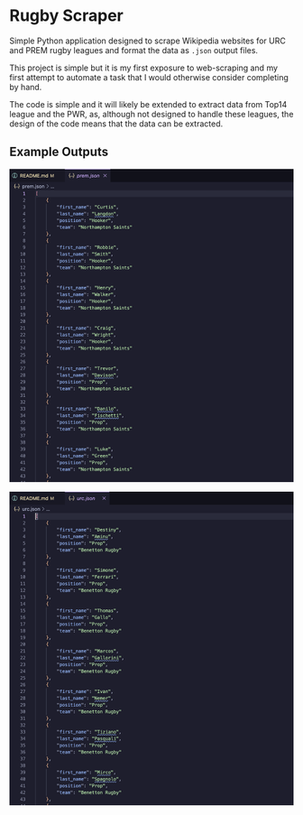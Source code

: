 # Rugby Scraper

Simple Python application designed to scrape Wikipedia websites for URC and PREM rugby leagues and format the data as `.json` output files.

This project is simple but it is my first exposure to web-scraping and my first attempt to automate a task that I would otherwise consider completing by hand.

The code is simple and it will likely be extended to extract data from Top14 league and the PWR, as, although not designed to handle these leagues, the design of the code means that the data can be extracted.

## Example Outputs

![prem data](images/Screenshot%202025-10-21%20at%2022.03.50.png)

![urc data](images/Screenshot%202025-10-21%20at%2022.04.14.png)